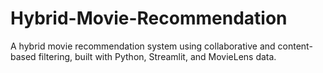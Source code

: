 # Hybrid-Movie-Recommendation
A hybrid movie recommendation system using collaborative and content-based filtering, built with Python, Streamlit, and MovieLens data.

